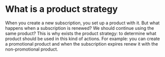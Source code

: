 What is a product strategy
==========================

When you create a new subscription, you set up a product with it. But what happens when a subscription is renewed? We 
should continue using the same product? This is why exists the product strategy: to determine what product should be
used in this kind of actions. For example: you can create a promotional product and when the subscription expires renew
it with the non-promotional product.

